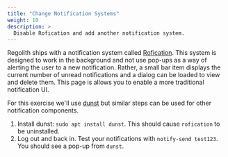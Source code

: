 ```yaml
---
title: "Change Notification Systems"
weight: 10
description: >
  Disable Rofication and add another notification system.
---
```


Regolith ships with a notification system called [Rofication](https://github.com/DaveDavenport/Rofication).  This system is designed to work in the background and not use pop-ups as a way of alerting the user to a new notification.  Rather, a small bar item displays the current number of unread notifications and a dialog can be loaded to view and delete them.  This page is allows you to enable a more traditional notification UI.

For this exercise we'll use [dunst](https://dunst-project.org/) but similar steps can be used for other notification components.

1. Install dunst: `sudo apt install dunst`.  This should cause `rofication` to be uninstalled.
2. Log out and back in.  Test your notifications with `notify-send test123`.  You should see a pop-up from `dunst`.
